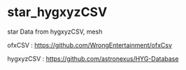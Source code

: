 star_hygxyzCSV
==============

star Data from hygxyzCSV, mesh

ofxCSV : https://github.com/WrongEntertainment/ofxCsv

hygxyzCSV : https://github.com/astronexus/HYG-Database

